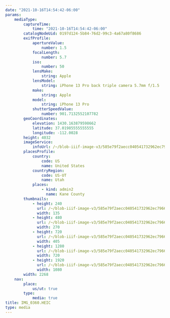 ```yaml
---
date: "2021-10-16T14:54:42-06:00"
params:
    mediaType:
        captureTime:
            time: "2021-10-16T14:54:42-06:00"
        catalogNodeUid: 0197d124-5b84-76d2-99c3-4a67a80f8686
        exifProfile:
            apertureValue:
                number: 1.5
            focalLength:
                number: 5.7
            iso:
                number: 50
            lensMake:
                string: Apple
            lensModel:
                string: iPhone 13 Pro back triple camera 5.7mm f/1.5
            make:
                string: Apple
            model:
                string: iPhone 13 Pro
            shutterSpeedValue:
                number: 901.7132552107782
        geoCoordinates:
            elevation: 1430.163879598662
            latitude: 37.01985555555555
            longitude: -112.0028
        height: 4032
        imageService:
            infoUrl: /~/blob-iiif-image-v3/585e79f2aecc040541732962ec796649863327eed807417ed34e4be335a67a76/info.json
        placesProfile:
            country:
                code: US
                name: United States
            countryRegion:
                code: US-UT
                name: Utah
            places:
                - kind: admin2
                  name: Kane County
        thumbnails:
            - height: 240
              url: /~/blob-iiif-image-v3/585e79f2aecc040541732962ec796649863327eed807417ed34e4be335a67a76/full/135%2C240/0/default.jpg
              width: 135
            - height: 480
              url: /~/blob-iiif-image-v3/585e79f2aecc040541732962ec796649863327eed807417ed34e4be335a67a76/full/270%2C480/0/default.jpg
              width: 270
            - height: 720
              url: /~/blob-iiif-image-v3/585e79f2aecc040541732962ec796649863327eed807417ed34e4be335a67a76/full/405%2C720/0/default.jpg
              width: 405
            - height: 1280
              url: /~/blob-iiif-image-v3/585e79f2aecc040541732962ec796649863327eed807417ed34e4be335a67a76/full/720%2C1280/0/default.jpg
              width: 720
            - height: 1920
              url: /~/blob-iiif-image-v3/585e79f2aecc040541732962ec796649863327eed807417ed34e4be335a67a76/full/1080%2C1920/0/default.jpg
              width: 1080
        width: 2268
    nav:
        place:
            us/ut: true
        type:
            media: true
title: IMG_0360.HEIC
type: media
---
```

